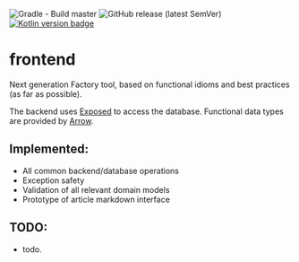 ![Gradle - Build master](https://github.com/lukasrieger/frontend/workflows/Gradle%20-%20Build%20master/badge.svg)
![GitHub release (latest SemVer)](https://img.shields.io/github/v/release/lukasrieger/frontend)
[![Kotlin version badge](https://img.shields.io/badge/kotlin-1.3-blue.svg)](https://kotlinlang.org/docs/reference/whatsnew13.html)
# frontend
Next generation Factory tool, based on functional idioms and best practices (as far as possible).

The backend uses [Exposed](https://github.com/JetBrains/Exposed) to access the database. Functional data types are provided by [Arrow](https://github.com/arrow-kt/arrow).

## Implemented:
  - All common backend/database operations
  - Exception safety 
  - Validation of all relevant domain models
  - Prototype of article markdown interface

## TODO:
  - todo.

